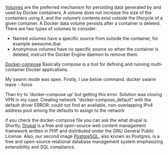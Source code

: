 [Volumes](https://docs.docker.com/storage/volumes) are the preferred mechanism for persisting data generated by and used by Docker containers. A volume does not increase the size of the containers using it, and the volume’s contents exist outside the lifecycle of a given container. A Docker data volume persists after a container is deleted. There are two types of volumes to consider:
- Named volumes have a specific source from outside the container, for example awesome:/bar.
- Anonymous volumes have no specific source so when the container is deleted, instruct the Docker Engine daemon to remove them.

[Docker-compose](https://docs.docker.com/compose) Basically compose is a tool for defining and running multi-container Docker applications.


My swarm mode was open. Firstly, I use below command.
docker swarm leave --force

Than try to 'docker-compose up' but getting this error. Solution was closing VPN in my case.
Creating network "docker-compose_default" with the default driver
ERROR: could not find an available, non-overlapping IPv4 address pool among the defaults to assign to the network 

if you check the docker-compose file you can ask the what drupal is. Shortly, [Drupal](https://en.wikipedia.org/wiki/Drupal) is a free and open-source web content management framework written in PHP and distributed under the GNU General Public License. Also, our second image [PostgreSQL](https://www.postgresql.org), also known as Postgres, is a free and open-source relational database management system emphasizing extensibility and SQL compliance.

